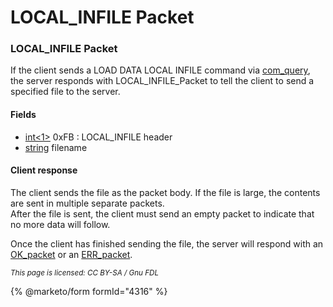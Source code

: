 # LOCAL\_INFILE Packet

### LOCAL\_INFILE Packet

If the client sends a LOAD DATA LOCAL INFILE command via [com\_query](../2-text-protocol/com_query.md), the server responds with LOCAL\_INFILE\_Packet to tell the client to send a specified file to the server.

#### Fields

* [int<1>](../protocol-data-types.md#fixed-length-integers) 0xFB : LOCAL\_INFILE header
* [string](../protocol-data-types.md#end-of-file-length-strings) filename

#### Client response

The client sends the file as the packet body. If the file is large, the contents are sent in multiple separate packets.\
After the file is sent, the client must send an empty packet to indicate that no more data will follow.

Once the client has finished sending the file, the server will respond with an [OK\_packet](ok_packet.md) or an [ERR\_packet](err_packet.md).

<sub>_This page is licensed: CC BY-SA / Gnu FDL_</sub>

{% @marketo/form formId="4316" %}
